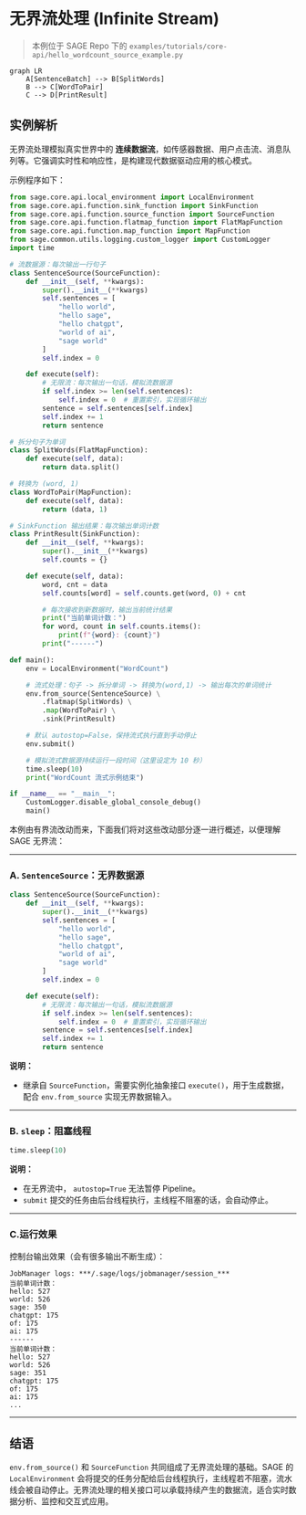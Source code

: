 # 无界流处理 (Infinite Stream)

> 本例位于 SAGE Repo 下的 `examples/tutorials/core-api/hello_wordcount_source_example.py`

```mermaid
graph LR
    A[SentenceBatch] --> B[SplitWords]
    B --> C[WordToPair]
    C --> D[PrintResult]
```

## 实例解析

无界流处理模拟真实世界中的 **连续数据流**，如传感器数据、用户点击流、消息队列等。它强调实时性和响应性，是构建现代数据驱动应用的核心模式。

示例程序如下：

```Python linenums="1" title="Python"
from sage.core.api.local_environment import LocalEnvironment
from sage.core.api.function.sink_function import SinkFunction
from sage.core.api.function.source_function import SourceFunction
from sage.core.api.function.flatmap_function import FlatMapFunction
from sage.core.api.function.map_function import MapFunction
from sage.common.utils.logging.custom_logger import CustomLogger
import time

# 流数据源：每次输出一行句子
class SentenceSource(SourceFunction):
    def __init__(self, **kwargs):
        super().__init__(**kwargs)
        self.sentences = [
            "hello world",
            "hello sage",
            "hello chatgpt",
            "world of ai",
            "sage world"
        ]
        self.index = 0

    def execute(self):
        # 无限流：每次输出一句话，模拟流数据源
        if self.index >= len(self.sentences):
            self.index = 0  # 重置索引，实现循环输出
        sentence = self.sentences[self.index]
        self.index += 1
        return sentence

# 拆分句子为单词
class SplitWords(FlatMapFunction):
    def execute(self, data):
        return data.split()

# 转换为 (word, 1)
class WordToPair(MapFunction):
    def execute(self, data):
        return (data, 1)

# SinkFunction 输出结果：每次输出单词计数
class PrintResult(SinkFunction):
    def __init__(self, **kwargs):
        super().__init__(**kwargs)
        self.counts = {}

    def execute(self, data):
        word, cnt = data
        self.counts[word] = self.counts.get(word, 0) + cnt

        # 每次接收到新数据时，输出当前统计结果
        print("当前单词计数：")
        for word, count in self.counts.items():
            print(f"{word}: {count}")
        print("------")

def main():
    env = LocalEnvironment("WordCount")

    # 流式处理：句子 -> 拆分单词 -> 转换为(word,1) -> 输出每次的单词统计
    env.from_source(SentenceSource) \
        .flatmap(SplitWords) \
        .map(WordToPair) \
        .sink(PrintResult)

    # 默认 autostop=False，保持流式执行直到手动停止
    env.submit()

    # 模拟流式数据源持续运行一段时间（这里设定为 10 秒）
    time.sleep(10)
    print("WordCount 流式示例结束")

if __name__ == "__main__":
    CustomLogger.disable_global_console_debug()
    main()
```

本例由有界流改动而来，下面我们将对这些改动部分逐一进行概述，以便理解 SAGE 无界流：

---

### **A**. `SentenceSource`：无界数据源

```python
class SentenceSource(SourceFunction):
    def __init__(self, **kwargs):
        super().__init__(**kwargs)
        self.sentences = [
            "hello world",
            "hello sage",
            "hello chatgpt",
            "world of ai",
            "sage world"
        ]
        self.index = 0

    def execute(self):
        # 无限流：每次输出一句话，模拟流数据源
        if self.index >= len(self.sentences):
            self.index = 0  # 重置索引，实现循环输出
        sentence = self.sentences[self.index]
        self.index += 1
        return sentence
```

 **说明：**

 * 继承自 `SourceFunction`，需要实例化抽象接口 `execute()`，用于生成数据，配合 `env.from_source` 实现无界数据输入。

---

### **B**. `sleep`：阻塞线程

```python
time.sleep(10)
```

 **说明：**

 * 在无界流中， `autostop=True` 无法暂停 Pipeline。
 * `submit` 提交的任务由后台线程执行，主线程不阻塞的话，会自动停止。

---

### **C**.运行效果

控制台输出效果（会有很多输出不断生成）：

```plaintext
JobManager logs: ***/.sage/logs/jobmanager/session_***
当前单词计数：
hello: 527
world: 526
sage: 350
chatgpt: 175
of: 175
ai: 175
------
当前单词计数：
hello: 527
world: 526
sage: 351
chatgpt: 175
of: 175
ai: 175
...
```

---

## 结语

`env.from_source()` 和 `SourceFunction` 共同组成了无界流处理的基础。SAGE 的 `LocalEnvironment` 会将提交的任务分配给后台线程执行，主线程若不阻塞，流水线会被自动停止。无界流处理的相关接口可以承载持续产生的数据流，适合实时数据分析、监控和交互式应用。